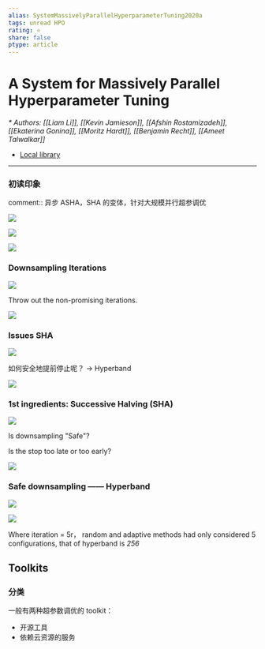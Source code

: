 ```yaml
---
alias: SystemMassivelyParallelHyperparameterTuning2020a
tags: unread HPO
rating: ⭐
share: false
ptype: article
---
```


# A System for Massively Parallel Hyperparameter Tuning
<cite>* Authors: [[Liam Li]], [[Kevin Jamieson]], [[Afshin Rostamizadeh]], [[Ekaterina Gonina]], [[Moritz Hardt]], [[Benjamin Recht]], [[Ameet Talwalkar]]</cite>


* [Local library](zotero://select/items/1_FF6P72JA)

***

### 初读印象

comment:: 异步 ASHA，SHA 的变体，针对大规模并行超参调优 

![](https://cdn.jsdelivr.net/gh/xinwuyun/pictures@main/2022/10/24/891534dcbef653eb006f88baa8b2a4d6-20221024105641-cbd3bf.png)

![](https://cdn.jsdelivr.net/gh/xinwuyun/pictures@main/2022/10/24/905d9140b5ac8d32e8127c2c11c72afb-20221024105650-d7e385.png)

![](https://cdn.jsdelivr.net/gh/xinwuyun/pictures@main/2022/10/24/8a57ad1e0ed0c46ccc437e3fcff9d757-20221024110359-fc4594.png)

### Downsampling Iterations

![](https://cdn.jsdelivr.net/gh/xinwuyun/pictures@main/2022/10/24/671dd336900f1ff90ca8f40db72b70ce-20221024112702-c0bb04.png)

Throw out the non-promising iterations.

![](https://cdn.jsdelivr.net/gh/xinwuyun/pictures@main/2022/10/24/e62cadad8d0f9d68f72223bb39a3b8e3-20221024112735-04a360.png)

### Issues SHA 

![](https://cdn.jsdelivr.net/gh/xinwuyun/pictures@main/2022/10/24/573dd178dfa66c6857adfe8b77ab1f89-20221024113502-a4d04e.png)

如何安全地提前停止呢？ -> Hyperband

![](https://cdn.jsdelivr.net/gh/xinwuyun/pictures@main/2022/10/24/61762d85c09bb16e269fb7b1fea53f04-20221024113556-1817c9.png)

### 1st ingredients: Successive Halving (SHA)

![](https://cdn.jsdelivr.net/gh/xinwuyun/pictures@main/2022/10/24/73a1db95e520102a7973352dfbb167be-20221024115107-bee2b3.png)

Is downsampling "Safe"?

Is the stop too late or too early?

![](https://cdn.jsdelivr.net/gh/xinwuyun/pictures@main/2022/10/24/83d740791e932b8e8d1d765f0f562d13-20221024115213-801296.png)

### Safe downsampling —— Hyperband 
![](https://cdn.jsdelivr.net/gh/xinwuyun/pictures@main/2022/10/24/bc08f3609bea6fcc78fcb6087542052e-20221024115646-c2eb7f.png)

![](https://cdn.jsdelivr.net/gh/xinwuyun/pictures@main/2022/10/24/2aaac59b015df54a189acdf48dedd9cd-20221024115842-4fc647.png)

 Where iteration = 5r， random and adaptive methods had only considered 5 configurations, that of hyperband is *256*

## Toolkits

### 分类

一般有两种超参数调优的 toolkit：
+ 开源工具
+ 依赖云资源的服务


